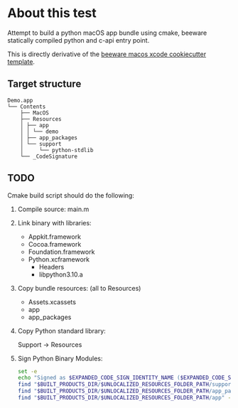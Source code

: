 # About this test

Attempt to build a python macOS app bundle using cmake, beeware statically compiled python and c-api entry point.

This is directly derivative of the [beeware macos xcode cookiecutter template](ref).

## Target structure

```text
Demo.app
└── Contents
    ├── MacOS
    ├── Resources
    │ ├── app
    │ │ └── demo
    │ ├── app_packages
    │ └── support
    │     └── python-stdlib
    └── _CodeSignature
```


## TODO

Cmake build script should do the following:

1. Compile source: main.m

2. Link binary with libraries:
	- Appkit.framework
	- Cocoa.framework
	- Foundation.framework
	- Python.xcframework
		- Headers
		- libpython3.10.a

3. Copy bundle resources: (all to Resources)
	- Assets.xcassets
	- app
	- app_packages

4. Copy Python standard library:

	Support -> Resources

5. Sign Python Binary Modules:

	```bash
	set -e
	echo "Signed as $EXPANDED_CODE_SIGN_IDENTITY_NAME ($EXPANDED_CODE_SIGN_IDENTITY)"
	find "$BUILT_PRODUCTS_DIR/$UNLOCALIZED_RESOURCES_FOLDER_PATH/support/python-stdlib/lib-dynload" -name "*.so" -exec /usr/bin/codesign --force --sign "$EXPANDED_CODE_SIGN_IDENTITY" -o runtime --timestamp=none --preserve-metadata=identifier,entitlements,flags --generate-entitlement-der {} \; 
	find "$BUILT_PRODUCTS_DIR/$UNLOCALIZED_RESOURCES_FOLDER_PATH/app_packages" -name "*.so" -exec /usr/bin/codesign --force --sign "$EXPANDED_CODE_SIGN_IDENTITY" -o runtime --timestamp=none --preserve-metadata=identifier,entitlements,flags --generate-entitlement-der {} \; 
	find "$BUILT_PRODUCTS_DIR/$UNLOCALIZED_RESOURCES_FOLDER_PATH/app" -name "*.so" -exec /usr/bin/codesign --force --sign "$EXPANDED_CODE_SIGN_IDENTITY" -o runtime --timestamp=none --preserve-metadata=identifier,entitlements,flags --generate-entitlement-der {} \; 
	```